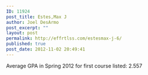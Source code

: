 ```yaml
---
ID: 11924
post_title: Estes,Max J
author: Joel DesArmo
post_excerpt: ""
layout: post
permalink: http://effrtlss.com/estesmax-j-6/
published: true
post_date: 2012-11-02 20:49:41
---
```

<p>Average GPA in Spring 2012 for first course listed: 2.557</p>